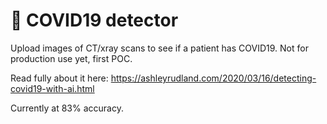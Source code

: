 # 🤖 COVID19 detector

Upload images of CT/xray scans to see if a patient has COVID19. Not for production use yet, first POC.

Read fully about it here: https://ashleyrudland.com/2020/03/16/detecting-covid19-with-ai.html

Currently at 83% accuracy.